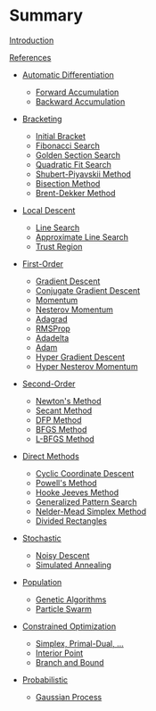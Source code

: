 # Summary

[Introduction]()

[References]()

- [Automatic Differentiation]()
  - [Forward Accumulation](./forward_accumulation.md)
  - [Backward Accumulation]()

- [Bracketing]()
  - [Initial Bracket](./bracket_minimum.md)
  - [Fibonacci Search](./fibonacci_search.md)
  - [Golden Section Search](./golden_section_search.md)
  - [Quadratic Fit Search](./quadratic_fit_search.md)
  - [Shubert-Piyavskii Method](./shubert_piyavskii_method.md)
  - [Bisection Method](./bisection_method.md)
  - [Brent-Dekker Method]()

- [Local Descent]()
  - [Line Search](./line_search.md)
  - [Approximate Line Search](./approx_line_search.md)
  - [Trust Region](./trust_region_descent.md)

- [First-Order]()
  - [Gradient Descent](./gradient_descent.md)
  - [Conjugate Gradient Descent](./conjugate_gradient_descent.md)
  - [Momentum](./momentum.md)
  - [Nesterov Momentum](./nesterov_momentum.md)
  - [Adagrad](./adagrad.md)
  - [RMSProp](./rms_prop.md)
  - [Adadelta](./adadelta.md)
  - [Adam](./adam.md)
  - [Hyper Gradient Descent](./hyper_gradient_descent.md)
  - [Hyper Nesterov Momentum](./hyper_nesterov_momentum.md)

- [Second-Order]()
  - [Newton's Method](./newtons_method.md)
  - [Secant Method](./secant_method.md)
  - [DFP Method](./dfp_method.md)
  - [BFGS Method](./bfgs_method.md)
  - [L-BFGS Method]()

- [Direct Methods]()
  - [Cyclic Coordinate Descent](./cyclic_coord_descent.md)
  - [Powell's Method](./powells_method.md)
  - [Hooke Jeeves Method](./hooke_jeeves.md)
  - [Generalized Pattern Search](./generalized_pattern_search.md)
  - [Nelder-Mead Simplex Method](./nelder_mead.md)
  - [Divided Rectangles](./divided_rectangles.md)

- [Stochastic]()
  - [Noisy Descent]()
  - [Simulated Annealing]()

- [Population]()
  - [Genetic Algorithms]()
  - [Particle Swarm]()

- [Constrained Optimization]()
  - [Simplex, Primal-Dual, ...]()
  - [Interior Point]()
  - [Branch and Bound]()

- [Probabilistic]()
  - [Gaussian Process]()
